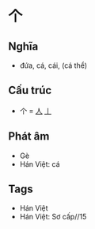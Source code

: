 # 个

## Nghĩa

* đứa, cá, cái, (cá thể)

## Cấu trúc
* 个 = [人](人.md) [丨](丨.md)

## Phát âm

* Gè
* Hán Việt: cá

## Tags
* Hán Việt
* Hán Việt: Sơ cấp//15

<script>window.HANZI_FIELD='个';</script>
